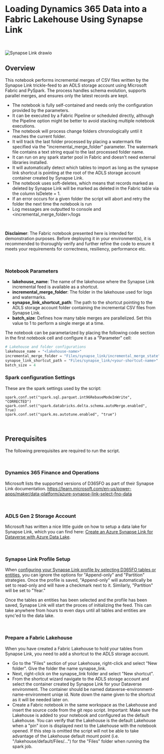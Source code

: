 # Loading Dynamics 365 Data into a Fabric Lakehouse Using Synapse Link
<br>

![Synapse Link drawio](https://github.com/arasdk/fabric-code-samples/assets/145650154/f8407e69-73a5-4a6e-867f-623a4f556d23)


## Overview
This notebook performs incremental merges of CSV files written by the Synapse Link trickle-feed to an ADLS storage account using Microsoft Fabric and PySpark. The process handles schema evolution, supports parallel merges, and ensures only the latest records are kept.

- The notebook is fully self-contained and needs only the configuration provided by the parameters.
- It can be executed by a Fabric Pipeline or scheduled directly, although the Pipeline option might be better to avoid stacking multiple notebook executions.
- The notebook will process change folders chronologically until it reaches the current folder.
- It will track the last folder processed by placing a watermark file specified via the "incremental_merge_folder" parameter. The watermark file contains a text string equal to the last processed folder name.
- It can run on any spark starter pool in Fabric and doesn't need external libraries installed.
- It will automatically detect which tables to import as long as the synapse link shortcut is pointing at the root of the ADLS storage account container created by Synapse Link.
- The notebook uses soft-deletes, which means that records marked as deleted by Synapse Link will be marked as deleted in the Fabric table via the column IsDelete = 1.
- If an error occurs for a given folder the script will abort and retry the folder the next time the notebook is run
- Log messages are outputted to console and <incremental_merge_folder>/logs

<br>

**Disclaimer**: The Fabric notebook presented here is intended for demonstration purposes. Before deploying it in your environment(s), it is recommended to thoroughly verify and further refine the code to ensure it meets your requirements for correctness, resiliency, performance etc.

<br>

### Notebook Parameters
- **lakehouse_name**: The name of the lakehouse where the Synapse Link incremental feed is available as a shortcut.
- **incremental_merge_folder**: The folder in the lakehouse used for logs and watermarks.
- **synapse_link_shortcut_path**: The path to the shortcut pointing to the ADLS storage account folder containing the incremental CSV files from Synapse Link.
- **batch_size**: Defines how many table merges are parallelized. Set this value to 1 to perform a single merge at a time. 

The notebook can be parametarized by placing the following code section in the first notebook cell and configure it as a "Parameter" cell:
<br>

```python
# Lakehouse and folder configurations
lakehouse_name = "<lakehouse-name>"
incremental_merge_folder = "Files/synapse_link/incremental_merge_state"
synapse_link_shortcut_path = "Files/synapse_link/<your-shortcut-name>"
batch_size = 4
```

### Spark configuration Settings
These are the spark settings used by the script:
```
spark.conf.set("spark.sql.parquet.int96RebaseModeInWrite", "CORRECTED")
spark.conf.set("spark.databricks.delta.schema.autoMerge.enabled", True)
spark.conf.set("spark.ms.autotune.enabled", "true")
```

<br>

## Prerequisites
The following prerequisites are required to run the script.

<br>

### Dynamics 365 Finance and Operations
Microsoft lists the supported versions of D365FO as part of their Synapse Link documentation.
https://learn.microsoft.com/en-us/power-apps/maker/data-platform/azure-synapse-link-select-fno-data

<br>

### ADLS Gen 2 Storage Account
Microsoft has written a nice little guide on how to setup a data lake for Synapse Link, which you can find here: 
[Create an Azure Synapse Link for Dataverse with Azure Data Lake](https://learn.microsoft.com/en-us/power-apps/maker/data-platform/azure-synapse-link-data-lake).

<br>

### Synapse Link Profile Setup
When [configuring your Synapse Link profile by selecting D365FO tables or entities](https://learn.microsoft.com/en-us/power-apps/maker/data-platform/azure-synapse-link-select-fno-data), you can ignore the options for "Append-only" and "Partition" strategies. Once the profile is saved, "Append-only" will automatically be set to read-only and will have a checkmark next to it. Similarly, "Partition" will be set to "Year."

Once the tables an entities has been selected and the profile has been saved, Synapse Link will start the proces of initializing the feed. This can take anywhere from hours to even days until all tables and entities are sync'ed to the data lake.

<br>

### Prepare a Fabric Lakehouse
When you have created a Fabric Lakehouse to hold your tables from Synapse Link, you need to add a shortcut to the ADLS storage account. 

- Go to the "Files" section of your Lakehouse, right-click and select "New folder". Give the folder the name synapse_link.
- Next, right-click on the synapse_link folder and select "New shortcut". 
- From the shortcut wizard navigate to the ADLS storage account and select the container created by Synapse Link for your Dataverse environment. The container should be named dataverse-environment-name-environment uniqe id. Note down the name given to the shortcut as it will be needed later on. 
- Create a Fabric notebook in the same workspace as the Lakehouse and insert the source code from the git repo script. Important: Make sure the Lakehouse is added to your notebook and configured as the default Lakehouse. You can verify that the Lakehouse is the default Lakehouse when a "pin" icon is displayed next to the Lakehouse with the notebook opened. If this step is omitted the script will not be able to take advantage of the Lakehouse default mount point (i.e. "/lakehouse/default/Files/...") for the "Files" folder when running the spark job.

<br>
